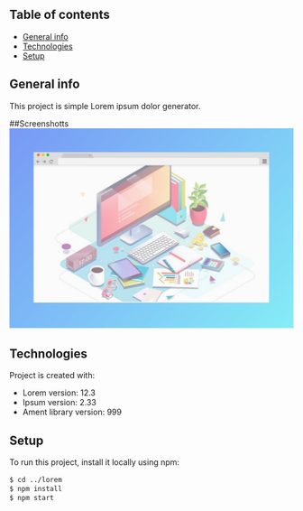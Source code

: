 ## Table of contents
* [General info](#general-info)
* [Technologies](#technologies)
* [Setup](#setup)

## General info
This project is simple Lorem ipsum dolor generator.

##Screenshotts
![Example screenshot](./img/screenshot.png)


## Technologies
Project is created with:
* Lorem version: 12.3
* Ipsum version: 2.33
* Ament library version: 999
	
## Setup
To run this project, install it locally using npm:

```
$ cd ../lorem
$ npm install
$ npm start
